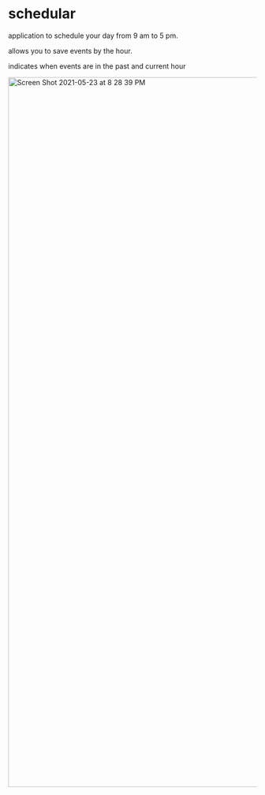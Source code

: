 
# schedular

application to schedule your day from 9 am to 5 pm. 

allows you to save events by the hour.

indicates when events are in the past and current hour

<img width="1440" alt="Screen Shot 2021-05-23 at 8 28 39 PM" src="https://user-images.githubusercontent.com/81401217/119292683-b73cb700-bc05-11eb-85ce-8f2d06e892eb.png">
